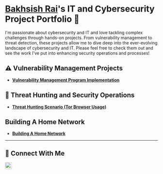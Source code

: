 # <a href="https://www.linkedin.com/in/bakhsish-rai-233621267/">Bakhsish Rai</a>'s IT and Cybersecurity Project Portfolio 🔐

I'm passionate about cybersecurity and IT and love tackling complex challenges through hands-on projects. From vulnerability management to threat detection, these projects allow me to dive deep into the ever-evolving landscape of cybersecurity and IT. Please feel free to check them out and see the work I’ve put into enhancing security operations and processes!


## ⚠️ Vulnerability Management Projects

- **[Vulnerability Management Program Implementation](https://github.com/BakhsishRai/Vulnerability-Management-Program)**

## 🚨 Threat Hunting and Security Operations

- **[Threat Hunting Scenario (Tor Browser Usage)](https://github.com/BakhsishRai/threat-hunting-scenario-tor)**

## Building A Home Network

- **[Building A Home Network](https://github.com/BakhsishRai/Building-a-Home-Network.git)**



<hr/>

## 🤳 Connect With Me
[<img align="left" alt="___________ | LinkedIn" width="22px" src="https://cdn.jsdelivr.net/npm/simple-icons@v3/icons/linkedin.svg" />][linkedin]

[linkedin]: https://www.linkedin.com/in/bakhsish-rai-233621267/

<!--
<img width="35" alt="image" src="https://github.com/user-attachments/assets/2f41c7cd-5ea8-4475-b451-a37161b6c3fb"> 
<img width="35" alt="image" src="https://github.com/user-attachments/assets/77649969-9910-4994-8b96-74a116cfb2a8">
